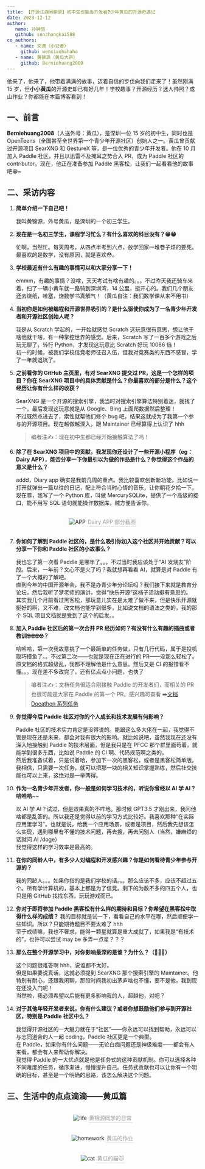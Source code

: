 ```yaml
---
title: 【开源江湖闲聊录】初中生也能当开发者❓少年黄瓜的开源奇遇记
date: 2023-12-12
author:
   name: 孙钟恺
   github: sunzhongkai588
co_authors:
   - name: 文潇（小记者）
     github: wenxiaohahaha
   - name: 黄锦源（黄瓜大帝）
     github: Berniehuang2008
---
```


他来了，他来了，他带着满满的故事，迈着自信的步伐向我们走来了！虽然刚满 15 岁，但**小小黄瓜**的开源史却已有好几年！学校趣事？开源经历？迷人帅照？成山作业？你都能在本篇博客看到！

<!-- more -->

<!-- 导入聊天框功能 -->
<script setup>
import Message from '../.vitepress/components/Message.vue'
import MessageBox from '../.vitepress/components/MessageBox.vue'
</script>

<!-- 图例样式 -->
<style>
figure {
   text-align: center;
}
figcaption {
   color: orange;
   border-bottom: 1px solid #d9d9d9;
   display: inline-block;
   color: #999;
   padding: 2px;
}
</style>

## 一、前言

**Berniehuang2008**（人送外号：黄瓜），是深圳一位 15 岁的初中生，同时也是 OpenTeens（全国甚至全世界第一个青少年开源社区）创始人之一。黄瓜曾贡献过开源项目 SearXNG 和 GestureX 等，是一位优秀的青少年开发者。他在 10 月加入 Paddle 社区，并且以迅雷不及掩耳之势合入 PR，成为 Paddle 社区的 contributor。现在，他正在准备参加 Paddle 黑客松，让我们一起看看他的故事吧😀~

## 二、采访内容

1. **简单介绍一下自己吧！**

   <MessageBox>
   <Message name="黄瓜🥒" github="Berniehuang2008">
   我叫黄锦源，外号黄瓜，是深圳的一个初三学生。
   </Message>
   </MessageBox>

2. **现在是一名初三学生，课程学习忙么？有什么喜欢的科目没有？😁😁**

   <MessageBox>
   <Message name="黄瓜🥒" github="Berniehuang2008">
   忙啊，当然忙。每天周考，从四点半考到六点，放学回家一堆卷子烦的要死。最喜欢的是数学，没有原因，就是喜欢😳。
   </Message>
   </MessageBox>

3. **学校最近有什么有趣的事情可以和大家分享一下！**

   <MessageBox>
   <Message name="黄瓜🥒" github="Berniehuang2008">
   emmm，有趣的事情？没啥，天天考试有啥有趣的。。。不过昨天我还骑车来着，扫了一辆小黄车就一路骑到深圳湾，14 公里，挺开心的。我们几个朋友还去烧纸，哇塞，烧数学书真解气！（黄瓜自注：我们数学课从来不用书）
   </Message>
   </MessageBox>

4. **当初你是如何被编程和开源世界吸引的？是什么驱使你成为了一名青少年开发者和开源社区创始人呢？**

   <MessageBox>
   <Message name="黄瓜🥒" github="Berniehuang2008">
   我是从 Scratch 学起的，一开始就感觉 Scratch 这玩意很有意思，想让他干啥他就干啥，有一种掌控世界的感觉。后来，Scratch 写了一百多个游戏之后玩无聊了，转行 Python，才发现这玩意比 Scratch 好玩 10086 倍！
   <br/>
   初一的时候，被我们学校信竞老师征召入伍，但我对竞赛类的东西不感冒，学了一年就退坑了。
   </Message>
   </MessageBox>

5. **之前看你的 GitHub 主页里，有对 SearXNG 提交过 PR，这是一个怎样的项目？你在 SearXNG 项目中的具体贡献是什么？你最喜欢的部分是什么？这个经历让你有什么样的收获？**

   <MessageBox>
   <Message name="黄瓜🥒" github="Berniehuang2008">
   SearXNG 是一个开源的搜索引擎，我当时对搜索引擎算法特别着迷，就找了一个，最后发现这玩意就是从 Google、Bing 上面爬数据然后整理！
   <br/>
   不过既然点进去了，索性就帮他们修个 bug 吧，结果这就成为了我第一个参与的开源项目。现在越做越深入，跟 Maintainer 已经算得上认识了 hhh
   </Message>
   </MessageBox>

   > 编者注✍️：现在初中生都已经开始接触算法了吗！

6. **除了在 SearXNG 项目中的贡献，我发现你还设计了一些开源小程序（eg：Dairy APP），能否分享一下你最引以为傲的作品是什么？你觉得这个作品的意义是什么？**

   <MessageBox>
   <Message name="黄瓜🥒" github="Berniehuang2008">
   addd，Diary app 确实是我前几周的重点。我比较喜欢创新新功能，比如说一打开就弹出一篇以往的日记，配上符合当时心情的音乐，让你朝花夕拾一下。
   <br/>
   现在嘛，我写了一个 Python 库，叫做 MercurySQLite，提供了一个高级的接口，能不用写 SQL 语句就能操作数据库，贼方便告诉你。
   </Message>
   </MessageBox>

<!-- Dairy APP -->
   <div style="display: flex; justify-content: center">
    <figure style="width: 40%;">
      <img src="../images/huanggua-story/huanggua-01.jpg" alt="APP" />
      <figcaption>Dairy APP 部分截图</figcaption>
    </figure>
   </div>

7. **你如何了解到 Paddle 社区的，是什么吸引你加入这个社区并开始贡献？可以分享一下你和 Paddle 社区的小故事么？**

   <MessageBox>
   <Message name="黄瓜🥒" github="Berniehuang2008">
   我也忘了第一次看 Paddle 是哪年了。。。不过当时我应该处于“AI 发烧友”阶段。后来，一年前？文心不是火了吗？我就想再看看 AI，就算是对 Paddle 有了一个大概的了解吧。
   <br/>
   直到今年的中国开源年会，我不是办青少年分论坛吗？我们接下来就是教育分论坛，然后我听了梦老师的演讲，觉得“快乐开源”这档子活动挺有意思的。
   <br/>
   其实我几个月前看过黑客松，那玩意儿实在是太难了做不来，但是快乐开源就挺好的啊，又不难，改文档也能学到很多，比如说文档的语法之类的，我的那个 SQL 项目文档就是受到了这个的启发。。
   </Message>
   </MessageBox>

8. **加入 Paddle 社区后的第一次合并 PR 经历如何？有没有什么有趣的插曲或者教训🤓🤓🤓🤓？**

   <MessageBox>
   <Message name="黄瓜🥒" github="Berniehuang2008">
   哈哈哈，第一次我故意挑了一个最简单的任务做，只有几行代码，属于是投机取巧摸鱼了。。不过第二次——也就是现在正在进行的 PR——没那么轻松了。原文档的格式超级乱，我都不理解他是什么意思。然后又是 CI 的报错看不懂。。。现在差不多改完了，还有亿点点小问题，也快了
   </Message>
   </MessageBox>

   > 编者注✍️：文档任务很适合刚接触 Paddle 的开发者们，而相关的 PR 也很可能是大家在 Paddle 的第一个 PR。感兴趣可查看 ➡️[文档 Docathon 系列任务](https://github.com/PaddlePaddle/docs/issues/6165)

9. **你觉得今后 Paddle 社区对你的个人成长和技术发展有何影响？**

   <MessageBox>
   <Message name="黄瓜🥒" github="Berniehuang2008">
   Paddle 社区的技术实力肯定是没得说的。能跟这么多大佬在一起，我觉得不管是现在还是未来，都会对我有很大的影响。就比如说吧，虽然我现在还没有深入地接触到 Paddle 的技术层面，但是我只是在 PFCC 那个群里面苟着，就能学到很多东西，比如说 Paddle 的 CI 啊、代码规范啊之类的。
   <br/>
   然后我准备试着，只是试着哈，参加下一次的黑客松，或者是黑客松简单版。我相信，只需要一次任务，就可以把那一块的相关知识掌握熟练，然后社交技能也可以上来，这绝对是一举两得。
   </Message>
   </MessageBox>

10.   **作为一名青少年开发者，你一般是如何学习技术的，听说你曾经以 AI 学 AI？哈哈哈**~~

      <MessageBox>
      <Message name="黄瓜🥒" github="Berniehuang2008">
      以 AI 学 AI？试过，但是效果真的不咋地。那时候 GPT3.5 才刚出来，我问他啥都是乱答的。所以我还是觉得以前的学习方式比较好。我喜欢那种“在实际应用里学习”。也就是说，给我一个应用场景，或者是项目，然后我先想该怎么实现，遇到哪里有不懂的技术问题，再去搜，再去问别人（当然，嫌麻烦的话就问 AI /doge）
      <br/>
      我觉得这样的学习效率是最高的。
      </Message>
      </MessageBox>

11.   **在你的同龄人中，有多少人对编程和开发感兴趣？你是如何看待青少年参与开源的？**

      <MessageBox>
      <Message name="黄瓜🥒" github="Berniehuang2008">
      我的同龄人。。。如果你指的是我们学校的话。。。那么应该不多，应该不超过五个。所有学计算机的，基本上都是为了信竞。剩下的为数不多的四五个人，也只是用 GitHub 找找东西，玩玩游戏而已。
      </Message>
      </MessageBox>

12.   **你对于即将参加 Paddle 黑客松有什么样的期待和目标？你希望在黑客松中取得什么样的成绩？**
      <MessageBox>
      <Message name="黄瓜🥒" github="Berniehuang2008">
      我的目标就是试一下，看看自己的水平在哪，然后顺便学一些知识。所以？只能期待题目不要太难了 hhh
      <br/>
      至于成绩嘛，我也不奢求，能得一颗星就算是重大成就了，如果我是“有技术的”，也许可以尝试 may be 多弄一点星？？？
      </Message>
      </MessageBox>

13.   **那么在整个开源学习中，对你影响最深的是谁？为什么？（🤔🤔🤔）**

      <MessageBox>
      <Message name="黄瓜🥒" github="Berniehuang2008">
      这个问题很难答啊 hhh，说谁都不太好。
      <br/>
      但是如果要说真话，这就必须提到 SearXNG 那个搜索引擎的 Maintainer。他特别有耐心，还跟我闲聊，那段时间我初出茅庐啥也不懂，要不是他，我到现在还没入门呢！
      <br/>
      当然啦，我必须希望以后能有更多影响我的人，超越他，对吧？
      </Message>
      </MessageBox>

14.   **对于其他年轻开发者来说，你有什么建议？或者你想鼓励他们参与到开源社区，特别是 Paddle 社区中么？**

      <MessageBox>
      <Message name="黄瓜🥒" github="Berniehuang2008">
      我觉得开源社区的一大魅力就在于“社区”——你永远可以找到帮助，永远可以与志同道合的人一起 coding，Paddle 社区更是一个典型。
      <br/>
      在 Paddle，如果你有什么问题——无论白痴问题还是神级难度——都会有人来看，都会有人来帮助你解决。
      <br/>
      我觉得 Paddle 的一大优点就是他是任务式的这种贡献机制。你可以选择各种不同难度的任务，循序渐进，慢慢提升自己。任务式贡献也可以让你有一个明确的目标，甚至是一个明确的思路，该怎么解决这个问题。
      </Message>
      </MessageBox>

## 三、生活中的点点滴滴——黄瓜篇

<!-- life -->
   <div style="display: flex; justify-content: center">
    <figure style="width: 60%;">
      <img src="../images/huanggua-story/huanggua-02.jpg" alt="life" />
      <figcaption>黄锦源同学的日常</figcaption>
    </figure>
   </div>

 <!-- homework -->
   <div style="display: flex; justify-content: center">
    <figure style="width: 60%;">
      <img src="../images/huanggua-story/huanggua-03.jpg" alt="homework" />
      <figcaption>黄瓜的作业</figcaption>
    </figure>
   </div>

 <!-- cat -->
   <div style="display: flex; justify-content: center">
    <figure style="width: 60%;">
      <img src="../images/huanggua-story/huanggua-04.jpg" alt="cat" />
      <figcaption>黄瓜的猫🐱</figcaption>
    </figure>
   </div>
